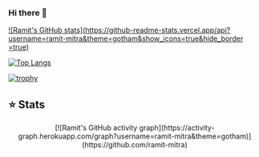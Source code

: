 ### Hi there 👋

[![Ramit's GitHub stats](https://github-readme-stats.vercel.app/api?username=ramit-mitra&theme=gotham&show_icons=true&hide_border =true)](https://github.com/ramit-mitra/github-readme-stats)

[![Top Langs](https://github-readme-stats.vercel.app/api/top-langs/?username=ramit-mitra&layout=compact&theme=gotham)](https://github.com/ramit-mitra/github-readme-stats)

[![trophy](https://github-profile-trophy.vercel.app/?username=ramit-mitra&theme=oldie&no-frame=true)](https://github.com/ramit-mitra/github-profile-trophy)

## ⭐ Stats 
<div align="center">
[![Ramit's GitHub activity graph](https://activity-graph.herokuapp.com/graph?username=ramit-mitra&theme=gotham)](https://github.com/ramit-mitra) <br>
</div>

<!--
**ramit-mitra/ramit-mitra** is a ✨ _special_ ✨ repository because its `README.md` (this file) appears on your GitHub profile.

Here are some ideas to get you started:

- 🔭 I’m currently working on ...
- 🌱 I’m currently learning ...
- 👯 I’m looking to collaborate on ...
- 🤔 I’m looking for help with ...
- 💬 Ask me about ...
- 📫 How to reach me: ...
- 😄 Pronouns: ...
- ⚡ Fun fact: ...
-->

